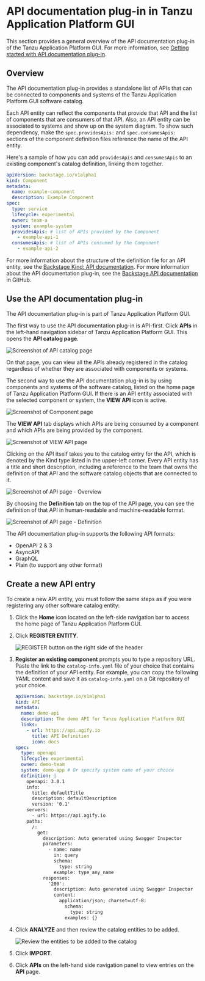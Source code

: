 # API documentation plug-in in Tanzu Application Platform GUI

This section provides a general overview of the API documentation plug-in of the
Tanzu Application Platform GUI.
For more information, see [Getting started with API documentation plug-in](api-docs-getting-started.md).


## <a id="overview"></a> Overview

The API documentation plug-in provides a standalone list of APIs that can be connected to
components and systems of the Tanzu Application Platform GUI software catalog.

Each API entity can reflect the components that provide that API and the list of components
that are consumers of that API.
Also, an API entity can be associated to systems and show up on the system diagram.
To show such dependency, make the `spec.providesApis:` and `spec.consumesApis:` sections of the
component definition files reference the name of the API entity.

Here's a sample of how you can add `providesApis` and `consumesApis` to an existing component's
catalog definition, linking them together.

```yaml
apiVersion: backstage.io/v1alpha1
kind: Component
metadata:
  name: example-component
  description: Example Component
spec:
  type: service
  lifecycle: experimental
  owner: team-a
  system: example-system
  providesApis: # list of APIs provided by the Component
    - example-api-1
  consumesApis: # list of APIs consumed by the Component
    - example-api-2
```

For more information about the structure of the definition file for an API entity, see the
[Backstage Kind: API documentation](https://backstage.io/docs/features/software-catalog/descriptor-format#kind-api).
For more information about the API documentation plug-in, see the
[Backstage API documentation](https://github.com/backstage/backstage/blob/master/plugins/api-docs/README.md)
in GitHub.


## <a id='utilizing'></a> Use the API documentation plug-in

The API documentation plug-in is part of Tanzu Application Platform GUI.

The first way to use the API documentation plug-in is API-first.
Click **APIs** in the left-hand navigation sidebar of Tanzu Application Platform GUI.
This opens the **API catalog page**.

![Screenshot of API catalog page](../images/api-plugin-1.png)

On that page, you can view all the APIs already registered in the catalog regardless of whether they
are associated with components or systems.

The second way to use the API documentation plug-in is by using components and systems of the
software catalog, listed on the home page of Tanzu Application Platform GUI.
If there is an API entity associated with the selected component or system, the **VIEW API** icon
is active.

![Screenshot of Component page](../images/api-plugin-2.png)

The **VIEW API** tab displays which APIs are being consumed by a component and which APIs are
being provided by the component.

![Screenshot of VIEW API page](../images/api-plugin-3.png)

Clicking on the API itself takes you to the catalog entry for the API, which is denoted by the Kind
type listed in the upper-left corner.
Every API entity has a title and short description, including a reference to the team that owns the
definition of that API and the software catalog objects that are connected to it.

![Screenshot of API page - Overview](../images/api-plugin-4.png)

By choosing the **Definition** tab on the top of the API page, you can see the definition of that
API in human-readable and machine-readable format.

![Screenshot of API page - Definition](../images/api-plugin-5.png)

The API documentation plug-in supports the following API formats:

* OpenAPI 2 & 3
* AsyncAPI
* GraphQL
* Plain (to support any other format)


## <a id='create-project'></a> Create a new API entry

To create a new API entity, you must follow the same steps as if you were registering any other
software catalog entity:

1. Click the **Home** icon located on the left-side navigation bar to access the home page of Tanzu Application Platform GUI.

1. Click **REGISTER ENTITY**.

    ![REGISTER button on the right side of the header](../../images/getting-started-tap-gui-5.png)

1. **Register an existing component** prompts you to type a repository URL.
Paste the link to the `catalog-info.yaml` file of your choice that contains the definition of your
API entity.
For example, you can copy the following YAML content and save it as `catalog-info.yaml` on a Git
repository of your choice.

    ```yaml
    apiVersion: backstage.io/v1alpha1
    kind: API
    metadata:
      name: demo-api
      description: The demo API for Tanzu Application Platform GUI
      links:
        - url: https://api.agify.io
          title: API Definition
          icon: docs
    spec:
      type: openapi
      lifecycle: experimental
      owner: demo-team
      system: demo-app # Or specify system name of your choice
      definition: |
        openapi: 3.0.1
        info:
          title: defaultTitle
          description: defaultDescription
          version: '0.1'
        servers:
          - url: https://api.agify.io
        paths:
          /:
            get:
              description: Auto generated using Swagger Inspector
              parameters:
                - name: name
                  in: query
                  schema:
                    type: string
                  example: type_any_name
              responses:
                '200':
                  description: Auto generated using Swagger Inspector
                  content:
                    application/json; charset=utf-8:
                      schema:
                        type: string
                      examples: {}        
    ```

1. Click **ANALYZE** and then review the catalog entities to be added.

    ![Review the entities to be added to the catalog](../images/api-plugin-6.png)

1. Click **IMPORT**.

1. Click **APIs** on the left-hand side navigation panel to view entries on the **API** page.
